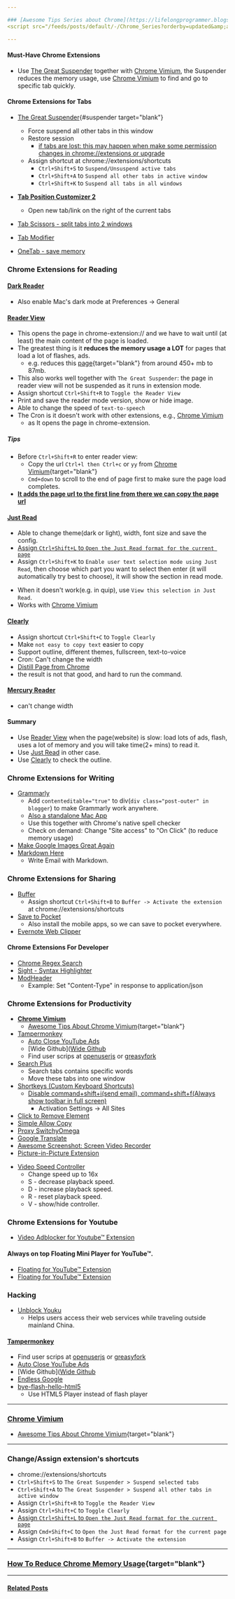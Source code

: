 ```yaml
---

### [Awesome Tips Series about Chrome](https://lifelongprogrammer.blogspot.com/search/label/Chrome_Series){target="blank"}
<script src="/feeds/posts/default/-/Chrome_Series?orderby=updated&amp;alt=json-in-script&amp;callback=series&amp;max-results=20"></script>

---
```


<!-- SD:
The Must Have Chrome Extensions for Reading, Writing, Youtube, Productivity and Tab Management, and How to Reduce the Memory Usage.
-->

#### Must-Have Chrome Extensions
- Use [The Great Suspender](https://chrome.google.com/webstore/detail/the-great-suspender/klbibkeccnjlkjkiokjodocebajanakg/) together with [Chrome Vimium](https://lifelongprogrammer.blogspot.com/2019/04/awesome-tips-about-chrome-vimium.html), the Suspender reduces the memory usage, use [Chrome Vimium](https://lifelongprogrammer.blogspot.com/2019/04/awesome-tips-about-chrome-vimium.html) to find and go to specific tab quickly.
<!-- - [The Great Suspender](https://chrome.google.com/webstore/detail/the-great-suspender/klbibkeccnjlkjkiokjodocebajanakg/)
- [Chrome Vimium](https://chrome.google.com/webstore/search/Vimium?_category=extensions) -->

#### Chrome Extensions for Tabs
- [The Great Suspender](https://chrome.google.com/webstore/detail/the-great-suspender/klbibkeccnjlkjkiokjodocebajanakg/){#suspender target="blank"}
  - Force suspend all other tabs in this window
  - Restore session
    - [if tabs are lost: this may happen when make some permission changes in chrome://extensions or upgrade](https://github.com/deanoemcke/thegreatsuspender/issues/526)
  - Assign shortcut at chrome://extensions/shortcuts
    - `Ctrl+Shift+S` to `Suspend/Unsuspend active tabs`
    - `Ctrl+Shift+A` to `Suspend all other tabs in active window`
    - `Ctrl+Shift+K` to `Suspend all tabs in all windows`

- **[Tab Position Customizer 2](https://chrome.google.com/webstore/detail/tab-position-customizer-2/jglbflnkbgbklegdblkohbbbheeeklej)**
  - Open new tab/link on the right of the current tabs
- [Tab Scissors - split tabs into 2 windows](https://chrome.google.com/webstore/detail/tab-scissors/cdochbecpfdpjobpgnacnbepkgcfhoek/related)
- [Tab Modifier](https://chrome.google.com/webstore/detail/tab-modifier/hcbgadmbdkiilgpifjgcakjehmafcjai)
- [OneTab - save memory](https://chrome.google.com/webstore/detail/onetab/chphlpgkkbolifaimnlloiipkdnihall/)

### Chrome Extensions for Reading<a name="read"></a>
#### [Dark Reader](https://chrome.google.com/webstore/detail/dark-reader/eimadpbcbfnmbkopoojfekhnkhdbieeh)
- Also enable Mac's dark mode at Preferences -> General

#### [Reader View](https://chrome.google.com/webstore/detail/reader-view/ecabifbgmdmgdllomnfinbmaellmclnh)<a name="reader_view"></a>
- This opens the page in chrome-extension:// and we have to wait until (at least) the main content of the page is loaded.
- The greatest thing is it **reduces the memory usage a LOT** for pages that load a lot of flashes, ads.
  - e.g. reduces this [page](https://www.macworld.co.uk/how-to/mac/should-i-log-out-my-mac-or-just-shut-down-3623615/){target="blank"} from around 450+ mb to 87mb.
- This also works well together with `The Great Suspender`: the page in reader view will not be suspended as it runs in extension mode.
- Assign shortcut `Ctrl+Shift+R` to `Toggle the Reader View`
- Print and save the reader mode version, show or hide image.
- Able to change the speed of `text-to-speech`
- The Cron is it doesn't work with other extensions, e.g., [Chrome Vimium](https://lifelongprogrammer.blogspot.com/2019/04/awesome-tips-about-chrome-vimium.html)
  - as It opens the page in chrome-extension.

##### Tips
- Before `Ctrl+Shift+R` to enter reader view:
  - Copy the url `Ctrl+l then Ctrl+c` or `yy` from [Chrome Vimium](https://lifelongprogrammer.blogspot.com/2019/04/awesome-tips-about-chrome-vimium.html){target="blank"}
  - `Cmd+down` to scroll to the end of page first to make sure the page load completes.
- **[It adds the page url to the first line from there we can copy the page url](https://github.com/rNeomy/reader-view/issues/41)**


#### [Just Read](https://chrome.google.com/webstore/detail/just-read/dgmanlpmmkibanfdgjocnabmcaclkmod)
- Able to change theme(dark or light), width, font size and save the config.
- [Assign `Ctrl+Shift+L` to `Open the Just Read format for the current page`](https://github.com/ZachSaucier/Just-Read/blob/master/manifest.json)
- Assign `Ctrl+Shift+K` to `Enable user text selection mode using Just Read`, then choose which part you want to select then enter (it will automatically try best to choose), it will show the section in read mode.
<!-- (it will automatically choose the best area) -->
- When it doesn't work(e.g. in quip), use `View this selection in Just Read`.
- Works with [Chrome Vimium](https://lifelongprogrammer.blogspot.com/2019/04/awesome-tips-about-chrome-vimium.html)
<!-- - Cron:
  - The upgrade remainder is a little annoying (frequently). -->
  <!-- - Doesn't work in some websites. -->

#### [Clearly](https://chrome.google.com/webstore/detail/clearly/odfonlkabodgbolnmmkdijkaeggofoop)
- Assign shortcut `Ctrl+Shift+C` to `Toggle Clearly`
- Make `not easy to copy text` easier to copy
- Support outline, different themes, fullscreen, text-to-voice
- Cron: Can't change the width
- [Distill Page from Chrome](https://lifehacker.com/how-to-install-google-chrome-s-experimental-reader-mode-1834171339)
- the result is not that good, and hard to run the command.

#### [Mercury Reader](https://chrome.google.com/webstore/detail/mercury-reader/oknpjjbmpnndlpmnhmekjpocelpnlfdi/)
- can't change width

#### Summary
- Use [Reader View](https://chrome.google.com/webstore/detail/reader-view/ecabifbgmdmgdllomnfinbmaellmclnh) when the page(website) is slow: load lots of ads, flash, uses a lot of memory and you will take time(2+ mins) to read it.
- Use [Just Read](https://chrome.google.com/webstore/detail/just-read/dgmanlpmmkibanfdgjocnabmcaclkmod) in other case.
- Use [Clearly](https://chrome.google.com/webstore/detail/clearly/odfonlkabodgbolnmmkdijkaeggofoop) to check the outline.

### Chrome Extensions for Writing
- [Grammarly](https://chrome.google.com/webstore/detail/grammarly-for-chrome/kbfnbcaeplbcioakkpcpgfkobkghlhen)
    - Add `contenteditable="true"` to div(`div class="post-outer" in blogger`) to make Grammarly work anywhere.
    - [Also a standalone Mac App](https://app.grammarly.com/)
    - Use this together with Chrome's native spell checker
    - Check on demand: Change "Site access" to "On Click" (to reduce memory usage)
- [Make Google Images Great Again](https://chrome.google.com/webstore/detail/make-google-images-great/kjlaimldplcbblpgenlhfjpobmolcblj)
- [Markdown Here](https://chrome.google.com/webstore/detail/markdown-here/elifhakcjgalahccnjkneoccemfahfoa)
  - Write Email with Markdown.

### Chrome Extensions for Sharing
- [Buffer](https://chrome.google.com/webstore/detail/buffer/noojglkidnpfjbincgijbaiedldjfbhh/)
  - Assign shortcut `Ctrl+Shift+B` to `Buffer -> Activate the extension` at chrome://extensions/shortcuts
- [Save to Pocket](https://chrome.google.com/webstore/detail/save-to-pocket/niloccemoadcdkdjlinkgdfekeahmflj)
  - Also install the mobile apps, so we can save to pocket everywhere.
- [Evernote Web Clipper](https://chrome.google.com/webstore/detail/evernote-web-clipper/pioclpoplcdbaefihamjohnefbikjilc)

#### Chrome Extensions For Developer
- [Chrome Regex Search](https://chrome.google.com/webstore/detail/chrome-regex-search/bpelaihoicobbkgmhcbikncnpacdbknn)
- [Sight - Syntax Highlighter](https://chrome.google.com/webstore/search/Sight?_category=extensions)
- [ModHeader](https://chrome.google.com/webstore/detail/modheader/idgpnmonknjnojddfkpgkljpfnnfcklj)
    - Example: Set "Content-Type" in response to application/json

### Chrome Extensions for Productivity
- [**Chrome Vimium**](https://chrome.google.com/webstore/search/Vimium?_category=extensions)
  - [Awesome Tips About Chrome Vimium](https://lifelongprogrammer.blogspot.com/2019/04/awesome-tips-about-chrome-vimium.html){target="blank"}
- [Tampermonkey](https://chrome.google.com/webstore/detail/tampermonkey/dhdgffkkebhmkfjojejmpbldmpobfkfo)
  * [Auto Close YouTube Ads](https://greasyfork.org/en/scripts/9165-auto-close-youtube-ads)
  * [Wide Github]([Wide Github](https://openuserjs.org/scripts/xthexder/Wide_Github)
  * Find user scrips at [openuserjs](https://openuserjs.org/) or [greasyfork](https://greasyfork.org/en/scripts)
- [Search Plus](https://chrome.google.com/webstore/detail/search-plus/cdpohbejnbclggljmoijjcpdhbaaijfm)
  - Search tabs contains specific words
  - Move these tabs into one window
- [Shortkeys (Custom Keyboard Shortcuts)](https://chrome.google.com/webstore/detail/shortkeys-custom-keyboard/logpjaacgmcbpdkdchjiaagddngobkck/reviews)
  * [Disable command+shift+i(send email), command+shift+f(Always show toolbar in full screen)](https://apple.stackexchange.com/questions/108060/how-to-prevent-command-i-command-shift-i-from-opening-mac-mail-when-in-browser)
    - Activation Settings -> All Sites
- [Click to Remove Element](https://chrome.google.com/webstore/detail/click-to-remove-element/jcgpghgjhhahcefnfpbncdmhhddedhnk)
- [Simple Allow Copy](https://chrome.google.com/webstore/detail/simple-allow-copy/aefehdhdciieocakfobpaaolhipkcpgc)
- [Proxy SwitchyOmega](https://chrome.google.com/webstore/detail/proxy-switchyomega/padekgcemlokbadohgkifijomclgjgif)
- [Google Translate](https://chrome.google.com/webstore/detail/google-translate/aapbdbdomjkkjkaonfhkkikfgjllcleb)
- [Awesome Screenshot: Screen Video Recorder](https://chrome.google.com/webstore/detail/awesome-screenshot-screen/nlipoenfbbikpbjkfpfillcgkoblgpmj)
- [Picture-in-Picture Extension](https://chrome.google.com/webstore/detail/picture-in-picture-extens/hkgfoiooedgoejojocmhlaklaeopbecg)

<!-- - [Close download bar: Option+W](https://chrome.google.com/webstore/detail/close-download-bar/bkfclmjddajodogcbpohgfpdkgdecgmg) -->
<!-- - [Just Read](https://chrome.google.com/webstore/detail/just-read/dgmanlpmmkibanfdgjocnabmcaclkmod) -->
<!-- - **[Weava Highlighter - PDF & Web](https://chrome.google.com/webstore/detail/weava-highlighter-pdf-web/cbnaodkpfinfiipjblikofhlhlcickei/related)** -->

- [Video Speed Controller](https://chrome.google.com/webstore/detail/video-speed-controller/nffaoalbilbmmfgbnbgppjihopabppdk)
  - Change speed up to 16x
  - S - decrease playback speed.
  - D - increase playback speed.
  - R - reset playback speed.
  - V - show/hide controller.


### Chrome Extensions for Youtube
- [Video Adblocker for Youtube™ Extension](https://chrome.google.com/webstore/detail/video-adblocker-for-youtu/hflefjhkfeiaignkclmphmokmmbhbhik)

#### Always on top Floating Mini Player for YouTube™.
- [Floating for YouTube™ Extension](https://chrome.google.com/webstore/detail/floating-for-youtube/jjphmlaoffndcnecccgemfdaaoighkel)
- [Floating for YouTube™ Extension](https://chrome.google.com/webstore/detail/floating-for-youtube-exte/egncdnniomonjgpjbapalkckojhkfddk)

### Hacking
- [Unblock Youku](https://chrome.google.com/webstore/detail/unblock-youku/pdnfnkhpgegpcingjbfihlkjeighnddk)
  - Helps users access their web services while traveling outside mainland China.

#### [Tampermonkey](https://chrome.google.com/webstore/detail/tampermonkey/dhdgffkkebhmkfjojejmpbldmpobfkfo)
* Find user scrips at [openuserjs](https://openuserjs.org/) or [greasyfork](https://greasyfork.org/en/scripts)
* [Auto Close YouTube Ads](https://greasyfork.org/en/scripts/9165-auto-close-youtube-ads)
* [Wide Github]([Wide Github](https://openuserjs.org/scripts/xthexder/Wide_Github)
* [Endless Google](https://openuserjs.org/scripts/tumpio/Endless_Google)
* [bye-flash-hello-html5](https://greasyfork.org/en/scripts/30879-bye-flash-hello-html5-%E5%86%8D%E8%A7%81flash-%E4%BD%A0%E5%A5%BDhtml5)
  - Use HTML5 Player instead of flash player

<!-- * [破解VIP会员视频集合](https://greasyfork.org/zh-CN/scripts/27530-%E7%A0%B4%E8%A7%A3vip%E4%BC%9A%E5%91%98%E8%A7%86%E9%A2%91%E9%9B%86%E5%90%88)
* [百度网盘直链下载助手](https://greasyfork.org/zh-CN/scripts/39504-%E7%99%BE%E5%BA%A6%E7%BD%91%E7%9B%98%E7%9B%B4%E9%93%BE%E4%B8%8B%E8%BD%BD%E5%8A%A9%E6%89%8B)

-->

---

### [Chrome Vimium](https://lifelongprogrammer.blogspot.com/2019/04/awesome-tips-about-chrome-vimium.html)
- [Awesome Tips About Chrome Vimium](https://lifelongprogrammer.blogspot.com/2019/04/awesome-tips-about-chrome-vimium.html){target="blank"}

---

<!-- ### [Tampermonkey](https://chrome.google.com/webstore/detail/tampermonkey/dhdgffkkebhmkfjojejmpbldmpobfkfo)
- [Auto Close YouTube Ads](https://greasyfork.org/en/scripts/9165-auto-close-youtube-ads) -->

### Change/Assign extension's shortcuts
- chrome://extensions/shortcuts
- `Ctrl+Shift+S` to `The Great Suspender > Suspend selected tabs`
- `Ctrl+Shift+A` to `The Great Suspender > Suspend all other tabs in active window`
- Assign `Ctrl+Shift+R` to `Toggle the Reader View`
- Assign `Ctrl+Shift+C` to `Toggle Clearly`
- [Assign `Ctrl+Shift+L` to `Open the Just Read format for the current page`](https://github.com/ZachSaucier/Just-Read/blob/master/manifest.json)
- Assign `Cmd+Shift+C` to `Open the Just Read format for the current page`
- Assign `Ctrl+Shift+B` to `Buffer -> Activate the extension`

---

### [How To Reduce Chrome Memory Usage](https://lifelongprogrammer.blogspot.com/2019/03/how-to-speed-up-google-chrome.html){target="blank"}

---
#### [Related Posts](https://lifelongprogrammer.blogspot.com/search/label/Chrome)
<script src="/feeds/posts/default/-/Chrome?orderby=updated&amp;alt=json-in-script&amp;callback=weightedRandomRelatedPosts&amp;max-results=20"></script>
